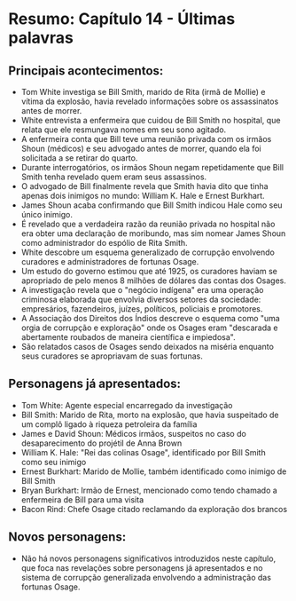 # Resumo: Capítulo 14 - Últimas palavras

## Principais acontecimentos:
- Tom White investiga se Bill Smith, marido de Rita (irmã de Mollie) e vítima da explosão, havia revelado informações sobre os assassinatos antes de morrer.
- White entrevista a enfermeira que cuidou de Bill Smith no hospital, que relata que ele resmungava nomes em seu sono agitado.
- A enfermeira conta que Bill teve uma reunião privada com os irmãos Shoun (médicos) e seu advogado antes de morrer, quando ela foi solicitada a se retirar do quarto.
- Durante interrogatórios, os irmãos Shoun negam repetidamente que Bill Smith tenha revelado quem eram seus assassinos.
- O advogado de Bill finalmente revela que Smith havia dito que tinha apenas dois inimigos no mundo: William K. Hale e Ernest Burkhart.
- James Shoun acaba confirmando que Bill Smith indicou Hale como seu único inimigo.
- É revelado que a verdadeira razão da reunião privada no hospital não era obter uma declaração de moribundo, mas sim nomear James Shoun como administrador do espólio de Rita Smith.
- White descobre um esquema generalizado de corrupção envolvendo curadores e administradores de fortunas Osage.
- Um estudo do governo estimou que até 1925, os curadores haviam se apropriado de pelo menos 8 milhões de dólares das contas dos Osages.
- A investigação revela que o "negócio indígena" era uma operação criminosa elaborada que envolvia diversos setores da sociedade: empresários, fazendeiros, juízes, políticos, policiais e promotores.
- A Associação dos Direitos dos Índios descreve o esquema como "uma orgia de corrupção e exploração" onde os Osages eram "descarada e abertamente roubados de maneira científica e impiedosa".
- São relatados casos de Osages sendo deixados na miséria enquanto seus curadores se apropriavam de suas fortunas.

## Personagens já apresentados:
- Tom White: Agente especial encarregado da investigação
- Bill Smith: Marido de Rita, morto na explosão, que havia suspeitado de um complô ligado à riqueza petroleira da família
- James e David Shoun: Médicos irmãos, suspeitos no caso do desaparecimento do projétil de Anna Brown
- William K. Hale: "Rei das colinas Osage", identificado por Bill Smith como seu inimigo
- Ernest Burkhart: Marido de Mollie, também identificado como inimigo de Bill Smith
- Bryan Burkhart: Irmão de Ernest, mencionado como tendo chamado a enfermeira de Bill para uma visita
- Bacon Rind: Chefe Osage citado reclamando da exploração dos brancos

## Novos personagens:
- Não há novos personagens significativos introduzidos neste capítulo, que foca nas revelações sobre personagens já apresentados e no sistema de corrupção generalizada envolvendo a administração das fortunas Osage. 